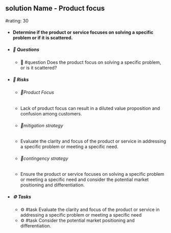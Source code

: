 ## solution Name - Product focus
#rating: 30
- #### Determine if the product or service focuses on solving a specific problem or if it is scattered.
- ##### 💭 Questions
  - 💭 #question Does the product focus on solving a specific problem, or is it scattered?
- ##### 🚨 Risks
  - ###### 🚨Product Focus
  - Lack of product focus can result in a diluted value proposition and confusion among customers.
  - ###### 🚨mitigation strategy
  - Evaluate the clarity and focus of the product or service in addressing a specific problem or meeting a specific need.
  - ###### 🚨contingency strategy
  - Ensure the product or service focuses on solving a specific problem or meeting a specific need and consider the potential market positioning and differentiation.
- ##### ⚙️ Tasks
  - ⚙️ #task Evaluate the clarity and focus of the product or service in addressing a specific problem or meeting a specific need
  - ⚙️ #task  Consider the potential market positioning and differentiation.


